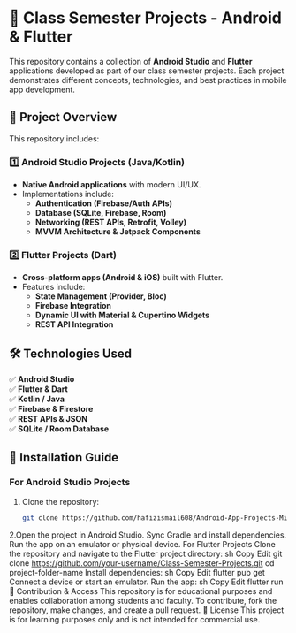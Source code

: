 # 📱 Class Semester Projects - Android & Flutter  

This repository contains a collection of **Android Studio** and **Flutter** applications developed as part of our class semester projects. Each project demonstrates different concepts, technologies, and best practices in mobile app development.  

## 📂 Project Overview  

This repository includes:  

### **1️⃣ Android Studio Projects (Java/Kotlin)**
- **Native Android applications** with modern UI/UX.  
- Implementations include:
  - **Authentication (Firebase/Auth APIs)**
  - **Database (SQLite, Firebase, Room)**
  - **Networking (REST APIs, Retrofit, Volley)**
  - **MVVM Architecture & Jetpack Components**  

### **2️⃣ Flutter Projects (Dart)**
- **Cross-platform apps (Android & iOS)** built with Flutter.  
- Features include:
  - **State Management (Provider, Bloc)**
  - **Firebase Integration**
  - **Dynamic UI with Material & Cupertino Widgets**
  - **REST API Integration**  

## 🛠️ Technologies Used  
✅ **Android Studio**  
✅ **Flutter & Dart**  
✅ **Kotlin / Java**  
✅ **Firebase & Firestore**  
✅ **REST APIs & JSON**  
✅ **SQLite / Room Database**  

## 🚀 Installation Guide  

### **For Android Studio Projects**  
1. Clone the repository:  
   ```sh
   git clone https://github.com/hafizismail608/Android-App-Projects-Minhaj-University-BSCS-7th-Semester-Sec-C.git

2.Open the project in Android Studio.
Sync Gradle and install dependencies.
Run the app on an emulator or physical device.
For Flutter Projects
Clone the repository and navigate to the Flutter project directory:
sh
Copy
Edit
git clone https://github.com/your-username/Class-Semester-Projects.git
cd project-folder-name
Install dependencies:
sh
Copy
Edit
flutter pub get
Connect a device or start an emulator.
Run the app:
sh
Copy
Edit
flutter run
📌 Contribution & Access
This repository is for educational purposes and enables collaboration among students and faculty.
To contribute, fork the repository, make changes, and create a pull request.
🔗 License
This project is for learning purposes only and is not intended for commercial use.
